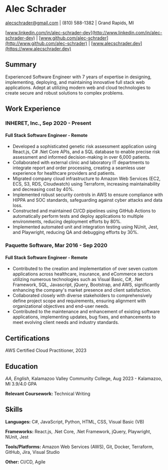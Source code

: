 # Alec Schrader

[alecschrader@gmail.com](mailto:alecschrader@gmail.com) | (810) 588-1382 | Grand Rapids, MI 

[www.linkedin.com/in/alec-schrader-dev](http://www.linkedin.com/in/alec-schrader-dev) |  [www.github.com/alec-schrader](http://www.github.com/alec-schrader) | [www.alecschrader.dev](https://www.alecschrader.dev) 

## Summary
Experienced Software Engineer with 7 years of expertise in designing, implementing, deploying, and maintaining innovative full stack web applications. Adept at utilizing modern web and cloud technologies to create secure and robust solutions to complex problems.

## Work Experience
### INHERET, Inc., Sep 2020 - Present
#### Full Stack Software Engineer - Remote
- Developed a sophisticated genetic risk assessment application using React.js, C# .Net Core APIs, and a SQL database to enable precise risk assessment and informed decision-making in over 6,000 patients.
- Collaborated with external clinic and laboratory IT departments to integrate report and order processing, creating a seamless user experience for healthcare providers and patients.
- Migrated company cloud infrastructure to Amazon Web Services (EC2, ECS, S3, RDS, Cloudwatch) using Terraform, increasing maintainability and decreasing cost by 40%.
- Implemented robust security controls in AWS to ensure compliance with HIPPA and SOC standards, safeguarding against cyber attacks and data loss. 
- Constructed and maintained CI/CD pipelines using GitHub Actions to automatically perform tests and deploy applications to multiple environments, reducing deployment efforts by 80%.
- Implemented automated unit and integration testing using NUnit, Jest, and Playwright, reducing QA and debugging efforts by 30%.

### Paquette Software, Mar 2016 - Sep 2020
#### Full Stack Software Engineer - Remote
- Contributed to the creation and implementation of over seven custom applications across healthcare, insurance, and eCommerce sectors utilizing numerous technologies such as Visual Basic, C#, .Net Framework, SQL, Javascript, jQuery, Bootstrap, and AWS, significantly enhancing the company's market presence and client satisfaction.
- Collaborated closely with diverse stakeholders to comprehensively define project scope and requirements, ensuring alignment with organizational objectives and end-user needs.
- Contributed to the maintenance and enhancement of existing software applications, implementing updates, bug fixes, and enhancements to meet evolving client needs and industry standards.

## Certifications
AWS Certified Cloud Practitioner, 2023

## Education
_AA, English_, Kalamazoo Valley Community College, Aug 2023 - Kalamazoo, MI 3.9/4.0 GPA

**Relevant Coursework:** Technical Writing

## Skills
**Languages:** C#, JavaScript, Python, HTML, CSS, Visual Basic (VB)

**Frameworks:** React.js, .Net Core, .Net Framework, jQuery, Playwright, NUnit, Jest

**Tools/Platforms:** Amazon Web Services (AWS), Git, Docker, Terraform, GitHub, Jira, Visual Studio

**Other:** CI/CD, Agile